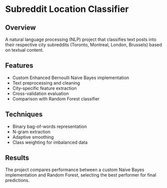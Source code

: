 # Subreddit Location Classifier

## Overview
A natural language processing (NLP) project that classifies text posts into their respective city subreddits (Toronto, Montreal, London, Brussels) based on textual content.

## Features
- Custom Enhanced Bernoulli Naive Bayes implementation
- Text preprocessing and cleaning
- City-specific feature extraction
- Cross-validation evaluation
- Comparison with Random Forest classifier

## Techniques
- Binary bag-of-words representation
- N-gram extraction
- Adaptive smoothing
- Class weighting for imbalanced data

## Results
The project compares performance between a custom Naive Bayes implementation and Random Forest, selecting the best performer for final predictions.
